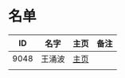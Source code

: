 
# 名单

|  ID    |  名字    |  主页    | 备注     |
| ---- | ---- | ---- | ---- |
|  9048    | 王涌波     | [主页](www.baidu.com)     |      |
|      |      |      |      |

